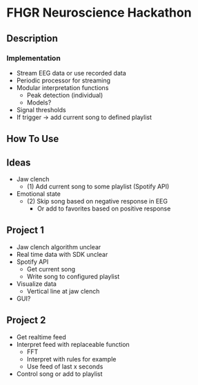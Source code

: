 # FHGR Neuroscience Hackathon

## Description
### Implementation
- Stream EEG data or use recorded data
- Periodic processor for streaming
- Modular interpretation functions
  - Peak detection (individual)
  - Models?
- Signal thresholds
- If trigger -> add current song to defined playlist

## How To Use

## Ideas
- Jaw clench
  - (1) Add current song to some playlist (Spotify API)
- Emotional state
  - (2) Skip song based on negative response in EEG
    - Or add to favorites based on positive response

## Project 1
- Jaw clench algorithm unclear
- Real time data with SDK unclear
- Spotify API
  - Get current song
  - Write song to configured playlist
- Visualize data
  - Vertical line at jaw clench
- GUI?

## Project 2
- Get realtime feed
- Interpret feed with replaceable function
  - FFT
  - Interpret with rules for example
  - Use feed of last x seconds
- Control song or add to playlist